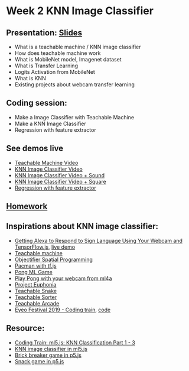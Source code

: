 # Week 2 KNN Image Classifier

## Presentation: [Slides](https://docs.google.com/presentation/d/1oDLq34QWMs_YJiap-yX4Co6TPRCWv63OjcKn5fpq3Vo/edit?usp=sharing)

- What is a teachable machine / KNN image classifier
- How does teachable machine work
- What is MobileNet model, Imagenet dataset
- What is Transfer Learning
- Logits Activation from MobileNet
- What is KNN
- Existing projects about webcam transfer learning

## Coding session:

- Make a Image Classifier with Teachable Machine
- Make a KNN Image Classifier
- Regression with feature extractor

## See demos live

- [Teachable Machine Video](https://yining1023.github.io/machine-learning-for-the-web/week2-imageClassifier/teachableMachineImage)
- [KNN Image Classifier Video](https://yining1023.github.io/machine-learning-for-the-web/week2-imageClassifier/KNNClassification_Video/)
- [KNN Image Classifier Video + Sound](https://yining1023.github.io/machine-learning-for-the-web/week2-imageClassifier/KNNClassification_VideoSound/)
- [KNN Image Classifier Video + Square](https://yining1023.github.io/machine-learning-for-the-web/week2-imageClassifier/KNNClassification_VideoSquare/)
- [Regression with feature extractor](https://yining1023.github.io/machine-learning-for-the-web/week2-imageClassifier/FeatureExtractor_Image_Regression/)

## [Homework](https://github.com/yining1023/machine-learning-for-the-web/wiki/Week-2-2024-Spring)

## Inspirations about KNN image classifier:

- [Getting Alexa to Respond to Sign Language Using Your Webcam and TensorFlow.js](https://medium.com/tensorflow/getting-alexa-to-respond-to-sign-language-using-your-webcam-and-tensorflow-js-735ccc1e6d3f), [live demo](https://shekit.github.io/alexa-sign-language-translator/)
- [Teachable machine](https://teachablemachine.withgoogle.com/)
- [Objectifier Spatial Programming](https://experiments.withgoogle.com/ai/objectifier-spatial-programming)
- [Pacman with tf.js](https://storage.googleapis.com/tfjs-examples/webcam-transfer-learning/dist/index.html)
- [Pong ML Game](https://github.com/matamalaortiz/Pong-ML)
- [Play Pong with your webcam from ml4a](https://ml4a.github.io/demos/tfjs/regression-pong.html)
- [Project Euphonia](https://www.youtube.com/watch?v=OAdegPmkK-o)
- [Teachable Snake](https://experiments.withgoogle.com/teachable-snake)
- [Teachable Sorter](https://experiments.withgoogle.com/teachable-snake)
- [Teachable Arcade](https://teachable-arcade.glitch.me/)
- [Eyeo Festival 2019 - Coding train](https://vimeo.com/354276216), [code](https://github.com/CodingTrain/Eyeo-Festival-2019)

## Resource:

- [Coding Train: ml5.js: KNN Classification Part 1 - 3](https://youtu.be/KTNqXwkLuM4)
- [KNN image classifier in ml5.js](https://github.com/ml5js/ml5-examples/tree/master/p5js/PoseNet)
- [Brick breaker game in p5.js](https://youtu.be/5kEPixL8JoU)
- [Snack game in p5.js](https://youtu.be/OMoVcohRgZA)
